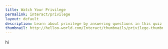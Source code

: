 ```yaml
---
title: Watch Your Privilege
permalink: interact/privilege
layout: default
description: Learn about privilege by answering questions in this quiz.
thumbnail: http://helloo-world.com/Interact/thumbnails/privilege-thumbnail.PNG
---
```


hi
